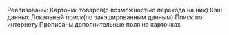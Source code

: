 Реализованы:
Карточки товаров(с возможностью перехода на них)
Кэш данных
Локальный поиск(по закэшированным данным)
Поиск по интернету
Прописаны дополнительные поля на карточках
